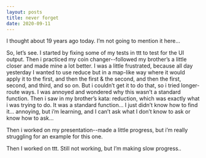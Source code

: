 ```yaml
---
layout: posts
title: never forget
date: 2020-09-11
---
```


I thought about 19 years ago today.  I’m not going to mention it here… 

So, let’s see.  I started by fixing some of my tests in ttt to test for the UI output.  Then i practiced my coin changer--followed my brother’s a little closer and made mine a lot better.  I was a little frustrated, because all day yesterday I wanted to use reduce but in a map-like way where it would apply it to the first, and then the first & the second, and then the first, second, and third, and so on.  But i couldn’t get it to do that, so i tried longer-route ways.  I was annoyed and wondered why this wasn’t a standard function.  Then i saw in my brother’s kata: reduction, which was exactly what i was trying to do.  It was a standard function…  I just didn’t know how to find it…  annoying, but i’m learning, and I can’t ask what I don’t know to ask or know how to ask…

Then i worked on my presentation--made a little progress, but i’m really struggling for an example for this one.

Then I worked on ttt.  Still not working, but I’m making slow progress..


